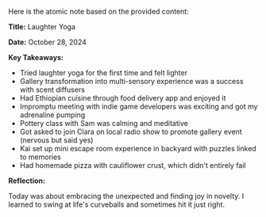 Here is the atomic note based on the provided content:

**Title:** Laughter Yoga

**Date:** October 28, 2024

**Key Takeaways:**

* Tried laughter yoga for the first time and felt lighter
* Gallery transformation into multi-sensory experience was a success with scent diffusers
* Had Ethiopian cuisine through food delivery app and enjoyed it
* Impromptu meeting with indie game developers was exciting and got my adrenaline pumping
* Pottery class with Sam was calming and meditative
* Got asked to join Clara on local radio show to promote gallery event (nervous but said yes)
* Kai set up mini escape room experience in backyard with puzzles linked to memories
* Had homemade pizza with cauliflower crust, which didn't entirely fail

**Reflection:**

Today was about embracing the unexpected and finding joy in novelty. I learned to swing at life's curveballs and sometimes hit it just right.